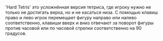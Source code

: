 'Hard Tetris' это усложнённая версия тетриса, где игроку нужно не только не достигать верха, но и не касаться низа. С помощью клавиш право и лево игрок перемещает фигуру направо или налево соответственно, 
клавиши вверх и вниз отвечают за поворот фигуры против часовой или по часовой стрелки соответственно на 90 градусов.
